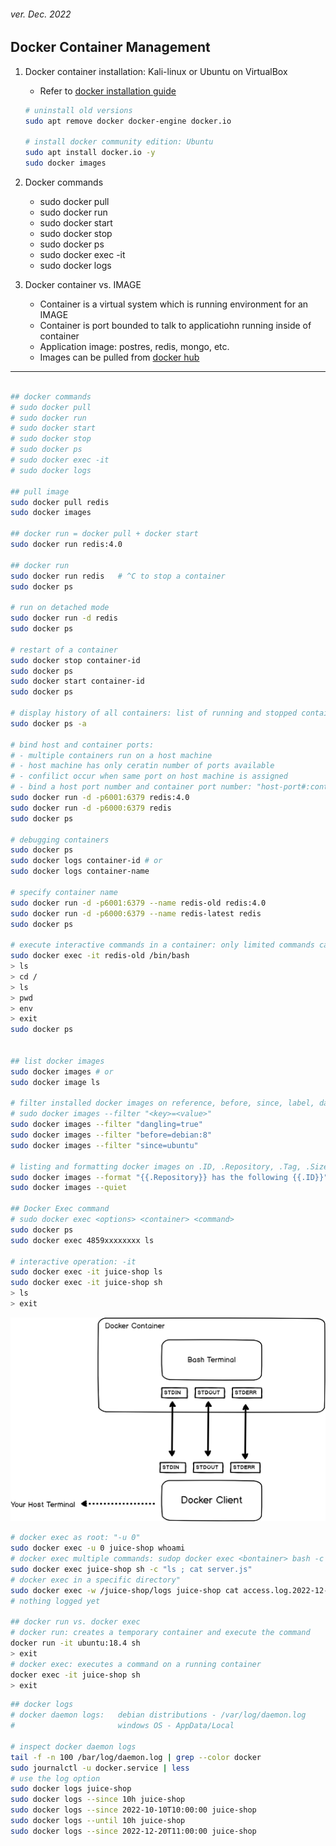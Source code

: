 <h6>ver. Dec. 2022</h6>
<h2> Docker Container Management</h2>

1. Docker container installation: Kali-linux or Ubuntu on VirtualBox

    - Refer to [docker installation guide](https://docs.docker.com/get-docker/)

    ```sh
    # uninstall old versions
    sudo apt remove docker docker-engine docker.io

    # install docker community edition: Ubuntu
    sudo apt install docker.io -y
    sudo docker images

    ```

2. Docker commands
    - sudo docker pull
    - sudo docker run
    - sudo docker start
    - sudo docker stop
    - sudo docker ps
    - sudo docker exec -it
    - sudo docker logs
3. Docker container vs. IMAGE
    - Container is a virtual system which is running environment for an IMAGE
    - Container is port bounded to talk to applicatiohn running inside of container
    - Application image: postres, redis, mongo, etc.
    - Images can be pulled from [docker hub](https://hub.docker.com/)

---

```sh

## docker commands
# sudo docker pull
# sudo docker run
# sudo docker start
# sudo docker stop
# sudo docker ps
# sudo docker exec -it
# sudo docker logs

## pull image
sudo docker pull redis
sudo docker images

## docker run = docker pull + docker start
sudo docker run redis:4.0

## docker run
sudo docker run redis   # ^C to stop a container
sudo docker ps

# run on detached mode
sudo docker run -d redis
sudo docker ps

# restart of a container
sudo docker stop container-id
sudo docker ps
sudo docker start container-id
sudo docker ps

# display history of all containers: list of running and stopped containers
sudo docker ps -a

# bind host and container ports:
# - multiple containers run on a host machine
# - host machine has only ceratin number of ports available
# - confilict occur when same port on host machine is assigned
# - bind a host port number and container port number: "host-port#:container-port#"
sudo docker run -d -p6001:6379 redis:4.0
sudo docker run -d -p6000:6379 redis
sudo docker ps

# debugging containers
sudo docker ps
sudo docker logs container-id # or
sudo docker logs container-name

# specify container name
sudo docker run -d -p6001:6379 --name redis-old redis:4.0
sudo docker run -d -p6000:6379 --name redis-latest redis
sudo docker ps

# execute interactive commands in a container: only limited commands can be used (a light-weight OS installed)
sudo docker exec -it redis-old /bin/bash
> ls
> cd /
> ls
> pwd
> env
> exit
sudo docker ps


## list docker images
sudo docker images # or
sudo docker image ls

# filter installed docker images on reference, before, since, label, dangling,
# sudo docker images --filter "<key>=<value>"
sudo docker images --filter "dangling=true"
sudo docker images --filter "before=debian:8"
sudo docker images --filter "since=ubuntu"

# listing and formatting docker images on .ID, .Repository, .Tag, .Size, .CreatedSince, .Digest
sudo docker images --format "{{.Repository}} has the following {{.ID}}"
sudo docker images --quiet

## Docker Exec command
# sudo docker exec <options> <container> <command>
sudo docker ps
sudo docker exec 4859xxxxxxxx ls

# interactive operation: -it
sudo docker exec -it juice-shop ls
sudo docker exec -it juice-shop sh
> ls
> exit
```

![Docker interactive](./DataFiles/docker_it.png)

```sh
# docker exec as root: "-u 0"
sudo docker exec -u 0 juice-shop whoami
# docker exec multiple commands: sudop docker exec <bontainer> bash -c "command1 ; command2 ; command3"
sudo docker exec juice-shop sh -c "ls ; cat server.js"
# docker exec in a specific directory"
sudo docker exec -w /juice-shop/logs juice-shop cat access.log.2022-12-20
# nothing logged yet

## docker run vs. docker exec
# docker run: creates a temporary container and execute the command
docker run -it ubuntu:18.4 sh
> exit
# docker exec: executes a command on a running container
docker exec -it juice-shop sh
> exit

```

```sh
## docker logs
# docker daemon logs:   debian distributions - /var/log/daemon.log
#                       windows OS - AppData/Local

# inspect docker daemon logs
tail -f -n 100 /bar/log/daemon.log | grep --color docker
sudo journalctl -u docker.service | less
# use the log option
sudo docker logs juice-shop
sudo docker logs --since 10h juice-shop
sudo docker logs --since 2022-10-10T10:00:00 juice-shop
sudo docker logs --until 10h juice-shop
sudo docker logs --since 2022-12-20T11:00:00 juice-shop

```
